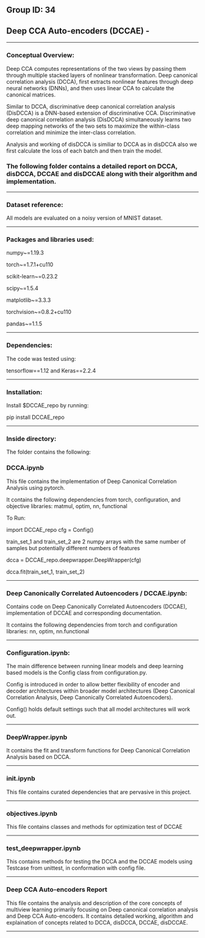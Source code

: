 ## Group ID: 34

## Deep CCA Auto-encoders (DCCAE) -
---------------------------------------

### Conceptual Overview:

Deep CCA computes representations of the two views by passing them through multiple stacked layers of nonlinear transformation. 
Deep canonical correlation analysis (DCCA), first extracts nonlinear features through deep neural networks (DNNs), 
and then uses linear CCA to calculate the canonical matrices. 

Similar to DCCA, discriminative deep canonical correlation analysis (DisDCCA) is a DNN-based extension of discriminative CCA. Discriminative deep canonical correlation analysis (DisDCCA) simultaneously learns two deep mapping networks of the two sets to maximize the within-class correlation and minimize the inter-class correlation.
 
Analysis and working of disDCCA is similiar to DCCA as in disDCCA also we first calculate the loss of each batch and then train the model.

### The following folder contains a detailed report on DCCA, disDCCA, DCCAE and disDCCAE along with their algorithm and implementation. 

----------------------------------------------------------

### Dataset reference:

All models are evaluated on a noisy version of MNIST dataset.

--------------------------------------------------------------------

### Packages and libraries used:

numpy~=1.19.3

torch~=1.7.1+cu110

scikit-learn~=0.23.2

scipy~=1.5.4

matplotlib~=3.3.3

torchvision~=0.8.2+cu110

pandas~=1.1.5

------------------------------------------------------------------------

### Dependencies:

The code was tested using:

tensorflow==1.12 and Keras==2.2.4

------------------------------------------------------


### Installation:

Install $DCCAE_repo by running:

pip install DCCAE_repo

-------------------------------------------------

### Inside directory:

The folder contains the following:

### DCCA.ipynb

This file contains the implementation of Deep Canonical Correlation Analysis using pytorch.

It contains the following dependencies from torch, configuration, and objective libraries:
matmul, optim, nn, functional

To Run:

   import DCCAE_repo
   cfg = Config()
   
   train_set_1 and train_set_2 are 2 numpy arrays with the same number of samples but potentially different numbers of features
   
   dcca = DCCAE_repo.deepwrapper.DeepWrapper(cfg)
   
   dcca.fit(train_set_1, train_set_2)
   
-----------------------------------------------------------------------------------------------------------------------------

### Deep Canonically Correlated Autoencoders / DCCAE.ipynb:

Contains code on Deep Canonically Correlated Autoencoders (DCCAE), implementation of DCCAE and corresponding documentation. 

It contains the following dependencies from torch and configuration libraries: nn, optim, nn.functional

-----------------------------------------------------------------------------------

### Configuration.ipynb:

The main difference between running linear models and deep learning based models is the Config class from configuration.py.

Config is introduced in order to allow better flexibility of encoder and decoder architectures within broader model architectures
(Deep Canonical Correlation Analysis, Deep Canonically Correlated Autoencoders).

Config() holds default settings such that all model architectures will work out.

-------------------------------------------------------------------------------

### DeepWrapper.ipynb

It contains the fit and transform functions for Deep Canonical Correlation Analysis based on DCCA.

-------------------------------------------------------------------------------

### __init__.ipynb
This file contains curated dependencies that are pervasive in this project.

----------------------------------------------------------------------------

### objectives.ipynb

This file contains classes and methods for optimization test of DCCAE

-------------------------------------------------------------------------------

### test_deepwrapper.ipynb

This contains methods for testing the DCCA and the DCCAE models using Testcase from unittest, in conformation with config file.

--------------------------------------------------------------------

### Deep CCA Auto-encoders Report

This file contains the analysis and description of the core concepts of multiview learning primarily focusing on Deep canonical correlation analysis and Deep CCA Auto-encoders. It contains detailed working, algorithm and explaination of concepts related to DCCA, disDCCA, DCCAE, disDCCAE. 

--------------------------------------------------------------------------



